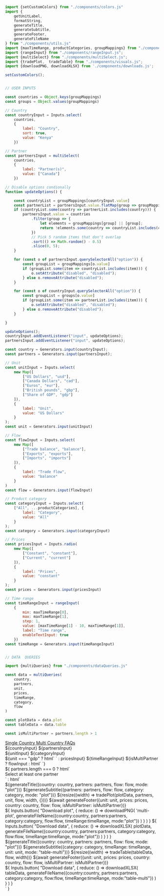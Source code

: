 ```js
import {setCustomColors} from "./components/colors.js"
import {
    getUnitLabel, 
    formatString,
    generateTitle,
    generateSubtitle, 
    generateFooter, 
    generateFileName
} from "./components/utils.js"
import {maxTimeRange, productCategories, groupMappings} from "./components/inputValues.js";
import {rangeInput} from "./components/rangeInput.js";
import {multiSelect} from "./components/multiSelect.js";
import {tradePlot,  tradeTable} from "./components/visuals.js";
import {downloadPNG, downloadXLSX} from './components/downloads.js';
```

```js 
setCustomColors();
```

```js

// USER INPUTS

const countries = Object.keys(groupMappings)
const groups = Object.values(groupMappings)

// Country
const countryInput = Inputs.select(
    countries,
    {
        label: "Country",
        sort: true,
        value: "Kenya"
    })

// Partner
const partnersInput = multiSelect(
    countries,
    {
        label: "Partner(s)",
        value: ["Canada"]
    })

// Disable options condionally
function updateOptions() {

    const countryList = groupMappings[countryInput.value]
    const partnerList = partnersInput.value.flatMap(group => groupMappings[group] || [group]);
    if (countryList.some(country => partnerList.includes(country))) {
        partnersInput.value = countries
            .filter(group => {
                let elements = groupMappings[group] || [group];
                return !elements.some(country => countryList.includes(country));
            })
            // Pick 5 random items that don't overlap
            .sort(() => Math.random() - 0.5)
            .slice(0, 5);
    }

    for (const o of partnersInput.querySelectorAll("option")) {
        const groupList = groupMappings[o.value]
        if (groupList.some(item => countryList.includes(item))) {
            o.setAttribute("disabled", "disabled");
        } else o.removeAttribute("disabled");
    }

    for (const o of countryInput.querySelectorAll("option")) {
        const groupList = groups[o.value]
        if (groupList.some(item => partnerList.includes(item))) {
            o.setAttribute("disabled", "disabled");
        } else o.removeAttribute("disabled");
    }

}

updateOptions();
countryInput.addEventListener("input", updateOptions);
partnersInput.addEventListener("input", updateOptions);

const country = Generators.input(countryInput);
const partners = Generators.input(partnersInput);

// Unit
const unitInput = Inputs.select(
    new Map([
        ["US Dollars", "usd"],
        ["Canada Dollars", "cad"],
        ["Euros", "eur"],
        ["British pounds", "gbp"],
        ["Share of GDP", "gdp"]
    ]),
    {
        label: "Unit",
        value: "US Dollars"
    }
);
const unit = Generators.input(unitInput)

// Flow
const flowInput = Inputs.select(
    new Map([
        ["Trade balance", "balance"],
        ["Exports", "exports"],
        ["Imports", "imports"]
    ]),
    {
        label: "Trade flow",
        value: "balance"
    }
)
const flow = Generators.input(flowInput)

// Product category
const categoryInput = Inputs.select(
    ["All", ...productCategories], {
        label: "Category",
        value: "All"
    }
);
const category = Generators.input(categoryInput)

// Prices
const pricesInput = Inputs.radio(
    new Map([
        ["Constant", "constant"],
        ["Current", "current"]
    ]),
    {
        label: "Prices",
        value: "constant"
    }
);
const prices = Generators.input(pricesInput)

// Time range
const timeRangeInput = rangeInput(
    {
        min: maxTimeRange[0],
        max: maxTimeRange[1],
        step: 1,
        value: [maxTimeRange[1] - 10, maxTimeRange[1]],
        label: "Time range",
        enableTextInput: true
    })
const timeRange = Generators.input(timeRangeInput)

```

```js

// DATA  QUERIES

import {multiQueries} from "./components/dataQueries.js"

const data = multiQueries(
    country,
    partners,
    unit,
    prices,
    timeRange,
    category,
    flow
)

const plotData = data.plot
const tableData = data.table

const isMultiPartner = partners.length > 1

```

<div class="header card">
    <a class="view-button" href="./">
        Single Country
    </a>
    <a class="view-button active" href="./multi">
        Multi Country
    </a>
    <a class="view-button" href="./faqs">
        FAQs
    </a>
</div>

<div class="card settings">
    <div class="settings-group">
        ${countryInput}
        ${partnersInput}
    </div>
    <div class="settings-group">
        ${unitInput}
        ${categoryInput}
    </div>
    <div class="settings-group">
        ${unit === "gdp" ? html` ` : pricesInput}
        ${timeRangeInput}
        ${isMultiPartner ? flowInput : html` `}
    </div>
</div>
${ 
    partners.length === 0 
    ? html`
        <div class="grid grid-cols-2">
            <div class="card"> 
                <div class="warning">
                    Select at least one partner
                </div>
            </div>
        </div>
    `
    : html`
        <div class="grid grid-cols-2">
            <div class="card">
                <div class="plot-container" id="multi-plot">
                    ${generateTitle({country: country, partners: partners, flow: flow, mode: "plot"})}
                    ${generateSubtitle({partners: partners, flow: flow, category: category, mode: "plot"})}
                    ${resize((width) => tradePlot(plotData, partners, unit, flow, width, {}))}
                    ${await generateFooter({unit: unit, prices: prices, country: country, flow: flow, isMultiPartner: isMultiPartner})}
                </div>
                <div class="download-panel">
                    ${
                        Inputs.button(
                            "Download plot", {
                                reduce: () => downloadPNG(
                                    'multi-plot',
                                    generateFileName({country:country, partners:partners, category:category, flow:flow, timeRange:timeRange, mode:"plot"})
                                )
                            }
                        )
                    }
                    ${
                        Inputs.button(
                            "Download data", {
                                reduce: () => downloadXLSX(
                                    plotData,
                                    generateFileName({country:country, partners:partners, category:category, flow:flow, timeRange:timeRange, mode:"plot"})
                                )
                            }
                        )
                    }
                </div>
            </div>
            <div class="card">
                <div class="plot-container" id="multi-table">
                    ${generateTitle({country: country, partners: partners, flow: flow, mode: "plot"})}
                    ${generateSubtitle({category: category, timeRange: timeRange, unit: unit, mode: "table-multi"})}
                    ${resize((width) => tradeTable(tableData, flow, width))}
                    ${await generateFooter({unit: unit, prices: prices, country: country, flow: flow, isMultiPartner: isMultiPartner})}
                </div>
                <div class="download-panel">
                        ${
                            Inputs.button(
                                "Download data", {
                                    reduce: () => downloadXLSX(
                                        tableData,
                                        generateFileName({country:country, partners:partners, category:category, flow:flow, timeRange:timeRange, mode:"table-multi"})
                                    )
                                }
                            )
                        }
                </div>
            </div>
        </div>
    `
}